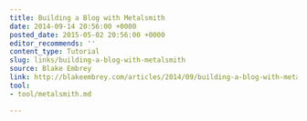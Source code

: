 ```yaml
---
title: Building a Blog with Metalsmith
date: 2014-09-14 20:56:00 +0000
posted_date: 2015-05-02 20:56:00 +0000
editor_recommends: ''
content_type: Tutorial
slug: links/building-a-blog-with-metalsmith
source: Blake Embrey
link: http://blakeembrey.com/articles/2014/09/building-a-blog-with-metalsmith/
tool:
- tool/metalsmith.md

---
```

